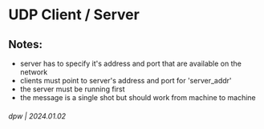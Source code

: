 # UDP Client / Server

## Notes:

* server has to specify it's address and port that are available on the network
* clients must point to server's address and port for 'server_addr'
* the server must be running first
* the message is a single shot but should work from machine to machine

###### dpw | 2024.01.02

